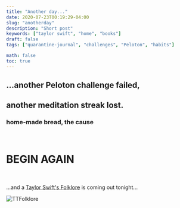 ```yaml
---
title: "Another day..."
date: 2020-07-23T00:19:29-04:00
slug: "anotherday"
description: "Short post"
keywords: ["taylor swift", "home", "books"]
draft: false
tags: ["quarantine-journal", "challenges", "Peloton", "habits"]

math: false
toc: true
---
```


<h2>...another Peloton challenge failed,</h2>
<h2 class="right">another meditation streak lost.</h2>

<h3> home-made bread, the cause</h3>


<br><h1 class="beginagain">BEGIN AGAIN</h1>


<br>
<p class="minor-emphasis">...and a <a href="https://www.instagram.com/p/CC--BUtDjav/">Taylor Swift's Folklore</a> is coming out tonight...</p>

![TTFolklore](/79-TT.png)